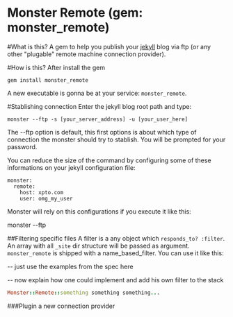Monster Remote (gem: monster_remote)
====================================

#What is this?
A gem to help you publish your [jekyll](http://jekyllrb.com) blog via
ftp (or any other "plugable" remote machine connection provider).

#How is this?
After install the gem

    gem install monster_remote

A new executable is gonna be at your service: `monster_remote`.

#Stablishing connection
Enter the jekyll blog root path and type:

    monster --ftp -s [your_server_address] -u [your_user_here]

The --ftp option is default, this first options is about which type of
connection the monster should try to stablish. You will be prompted for
your password.

You can reduce the size of the command by configuring some of these
informations on your jekyll configuration file:

    monster:
      remote:
        host: xpto.com
        user: omg_my_user

Monster will rely on this configurations if you execute it like this:

  monster --ftp

##Filtering specific files
A filter is a any object which `responds_to? :filter`. An array with all
`_site` dir structure will be passed as argument. `monster_remote` is shipped
with a name_based_filter. You can use it like this:

-- just use the examples from the spec here

-- now explain how one could implement and add his own filter to the
stack

```ruby
Monster::Remote::something something something...
```

###Plugin a new connection provider
